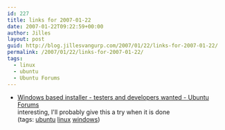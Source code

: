```yaml
---
id: 227
title: links for 2007-01-22
date: 2007-01-22T09:22:59+00:00
author: Jilles
layout: post
guid: http://blog.jillesvangurp.com/2007/01/22/links-for-2007-01-22/
permalink: /2007/01/22/links-for-2007-01-22/
tags:
  - linux
  - ubuntu
  - Ubuntu Forums
---
```

<ul class="delicious">
	<li>
		<div class="delicious-link"><a href="http://www.ubuntuforums.org/showthread.php?t=338279">Windows based installer - testers and developers wanted - Ubuntu Forums</a></div>
		<div class="delicious-extended">interesting, I'll probably give this a try when it is done</div>
		<div class="delicious-tags">(tags: <a href="http://del.icio.us/jillesvangurp/ubuntu">ubuntu</a> <a href="http://del.icio.us/jillesvangurp/linux">linux</a> <a href="http://del.icio.us/jillesvangurp/windows">windows</a>)</div>
	</li>
</ul>
